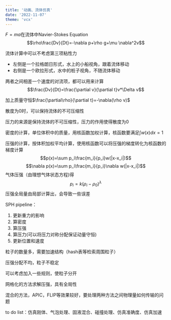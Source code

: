 ```yaml
---
title: '动画、流体仿真'
date: '2022-11-07'
theme: 'vcx'
---
```


$F=ma$在流体中Navier-Stokes Equation
$$\rho\frac{Dv}{Dt}=-\nabla p+\rho g+\mu \nabla^2v$$

流体计算中可以不考虑第三项粘性力

- 左侧是一个拉格朗日形式，水上的小船视角，跟着流体移动
- 右侧是一个欧拉形式，水中的桩子视角，不随流体移动

两者之间相差一个速度的对流项，都可以用来计算
$$\frac{Dv}{Dt}=\frac{\partial v}{\partial t}v*\Delta v$$

加上质量守恒$\frac{\partial\rho}{\partial t}=-\nabla(\rho v)$

散度为0时，可以保持流体的不可压缩性

压力的来源是保持流体的不可压缩性，压力的作用使得散度为0

密度的计算，单位体积中的质量，用核函数加权计算，核函数要满足$\int w(x)dx=1$

压强的计算，按体积加权平均计算，使用核函数可以将压强的梯度转化为核函数的梯度计算
$$p(x)=\sum p_i\frac{m_i}{p_i}w(|x-x_i|)$$
$$\nabla p(x)=\sum p_i\frac{m_i}{p_i}\nabla w(|x-x_i|)$$
气体压强（由理想气体状态方程)得
$$p_i=k(\rho_i-\rho_0)^\lambda$$
压强全局量由局部计算出，会导致一些误差

SPH pipeline：
1. 更新重力的影响
2. 算密度
3. 算压强
4. 算压力(可以将压力对称分配保证动量守恒)
5. 更新位置和速度

粒子的数量多，需要加速结构（hash表等检索周围粒子）

压强分配不均，粒子不稳定

可以考虑加入一些规则，使粒子分开

网格化的方法求解压强，具有全局性

混合的方法，APIC，FLIP等效果较好，要处理两种方法之间物理量如何传输的问题

to do list：仿真刚体、气泡处理、固液混合、碰撞处理、仿真准确度、仿真加速